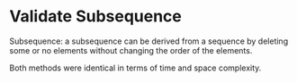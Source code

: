 # Validate Subsequence

Subsequence: a subsequence can be derived from a sequence by deleting some or no elements without changing the order of the elements. 

Both methods were identical in terms of time and space complexity. 